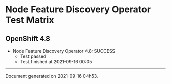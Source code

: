 
Node Feature Discovery Operator Test Matrix
===========================================

OpenShift 4.8
-------------


* Node Feature Discovery Operator 4.8: SUCCESS
  - Test passed
  - Test finished at 2021-09-16 00:05


---
Document generated on 2021-09-16 04h53.
